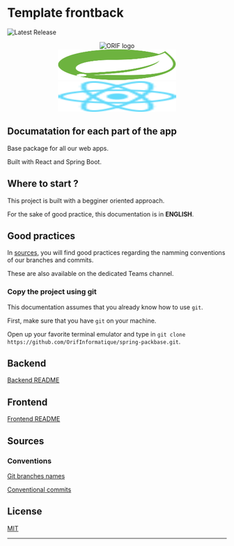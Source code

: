 # Template frontback

<p>
    <img src="https://img.shields.io/badge/release-v0.1.1-blue" alt="Latest Release"></a>
    <div style="text-align: center;">
        <img src="https://sectioninformatique.ch/wp-content/uploads/2021/09/Logo_Orif__70.jpg" width=40% height=40% alt="ORIF logo"></a><br>
        <img src="backend/src/main/resources/static/images/spring_boot.svg" width="271" height="70" alt="Spring Boot logo">
        <img src="backend/src/main/resources/static/images/react_logo.svg" width="271" height="70" alt="React logo">
    </div>
</p>

## Documatation for each part of the app

Base package for all our web apps.

Built with React and Spring Boot.

## Where to start ?

This project is built with a begginer oriented approach.

For the sake of good practice, this documentation is in **ENGLISH**.

## Good practices

In [sources](#Sources), you will find good practices regarding the namming conventions of our branches and commits.

These are also available on the dedicated Teams channel.

### Copy the project using git

This documentation assumes that you already know how to use `git`.

First, make sure that you have `git` on your machine.

Open up your favorite terminal emulator and type in `git clone https://github.com/OrifInformatique/spring-packbase.git`.

## Backend
[Backend README](https://github.com/OrifInformatique/template_frontback/blob/master/backend/README.md)

## Frontend
[Frontend README](https://github.com/OrifInformatique/template_frontback/blob/master/frontend/README.md)

## Sources

### Conventions

[Git branches names](https://www.atlassian.com/fr/git/tutorials/comparing-workflows/gitflow-workflow)

[Conventional commits](https://www.conventionalcommits.org)

## License

[MIT](https://github.com/OrifInformatique/spring-packbase/blob/master/LICENSE)

---
